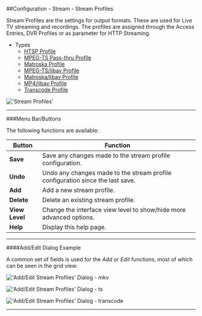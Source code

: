 ##Configuration - Stream - Stream Profiles

Stream Profiles are the settings for output formats. These are used for Live TV
streaming and recordings. The profiles are assigned through the Access Entries,
DVR Profiles or as parameter for HTTP Streaming.

* Types
  - [HTSP Profile](class/profile-htsp)
  - [MPEG-TS Pass-thru Profile](class/profile-mpegts)
  - [Matroska Profile](class/profile-matroska)
  - [MPEG-TS/libav Profile](class/profile-libav-mpegts)
  - [Matroska/libav Profile](class/profile-libav-matroska)
  - [MP4/libav Profile](class/profile-libav-mp4)
  - [Transcode Profile](class/profile-transcode)

!['Stream Profiles'](docresources/configstreamprofiles.png)

---

###Menu Bar/Buttons

The following functions are available:

Button     | Function
-----------|---------
**Save**   | Save any changes made to the stream profile configuration.
**Undo**   | Undo any changes made to the stream profile configuration since the last save.
**Add**    | Add a new stream profile.
**Delete** | Delete an existing stream profile.
**View Level**| Change the interface view level to show/hide more advanced options.
**Help**   | Display this help page.

---

####Add/Edit Dialog Example

A common set of fields is used for the _Add_ or _Edit_ functions, most
of which can be seen in the grid view:

!['Add/Edit Stream Profiles' Dialog - mkv](docresources/configstreamprofiles1.png)

!['Add/Edit Stream Profiles' Dialog - ts](docresources/configstreamprofiles2.png)

!['Add/Edit Stream Profiles' Dialog - transcode](docresources/configstreamprofiles3.png)

---
